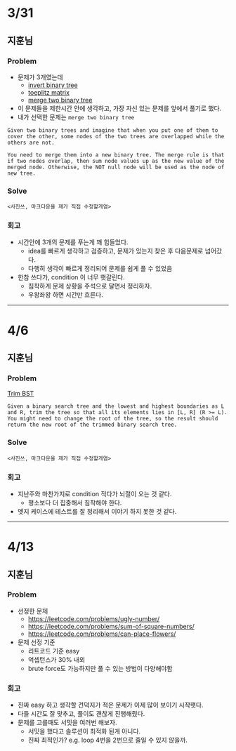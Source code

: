 # 3/31

## 지훈님
### Problem
* 문제가 3개였는데
    * [invert binary tree](https://leetcode.com/problems/invert-binary-tree/)
    * [toeplitz matrix](https://leetcode.com/problems/toeplitz-matrix/)
    * [merge two binary tree](https://leetcode.com/problems/merge-two-binary-trees/)
* 이 문제들을 제한시간 안에 생각하고, 가장 자신 있는 문제를 앞에서 풀기로 했다.
* 내가 선택한 문제는 `merge two binary tree`

```
Given two binary trees and imagine that when you put one of them to cover the other, some nodes of the two trees are overlapped while the others are not.

You need to merge them into a new binary tree. The merge rule is that if two nodes overlap, then sum node values up as the new value of the merged node. Otherwise, the NOT null node will be used as the node of new tree.
```

### Solve
```
<사진쓰, 마크다운을 제가 직접 수정할게염>
```

### 회고
* 시간안에 3개의 문제를 푸는게 꽤 힘들었다.
    * idea를 빠르게 생각하고 검증하고, 문제가 있는지 찾은 후 다음문제로 넘어갔다.
    * 다행히 생각이 빠르게 정리되어 문제를 쉽게 풀 수 있었음
* 한참 쓰다가, condition 이 너무 햇갈린다.
    * 침착하게 문제 상황을 주석으로 달면서 정리하자.
    * 우왕좌왕 하면 시간만 흐른다.

----------------

# 4/6
## 지훈님
### Problem
[Trim BST](https://leetcode.com/problems/trim-a-binary-search-tree/)
```
Given a binary search tree and the lowest and highest boundaries as L and R, trim the tree so that all its elements lies in [L, R] (R >= L). You might need to change the root of the tree, so the result should return the new root of the trimmed binary search tree.
```

### Solve
```
<사진쓰, 마크다운을 제가 직접 수정할게염>
```

### 회고
* 지난주와 마찬가지로 condition 적다가 뇌절이 오는 것 같다.
    * 평소보다 더 집중해서 침착해야 한다.
* 엣지 케이스에 테스트를 잘 정리해서 이야기 하지 못한 것 같다.

----------------

# 4/13
## 지훈님
### Problem
* 선정한 문제
    * https://leetcode.com/problems/ugly-number/
    * https://leetcode.com/problems/sum-of-square-numbers/
    * https://leetcode.com/problems/can-place-flowers/
* 문제 선정 기준
    * 리트코드 기준 easy
    * 억셉턴스가 30% 내외
    * brute force도 가능하지만 풀 수 있는 방법이 다양해야함

### 회고
* 진짜 easy 하고 생각할 건덕지가 적은 문제가 이제 많이 보이기 시작햇다.
* 다들 시간도 잘 맞추고, 풀이도 괜찮게 진행해줬다.
* 문제를 고를때도 서밋을 여러번 해보자.
    * 서밋을 했다고 솔루션이 최적화 된게 아니다.
    * 진짜 최적인가? e.g. loop 4번을 2번으로 줄일 수 있지 않을까.
